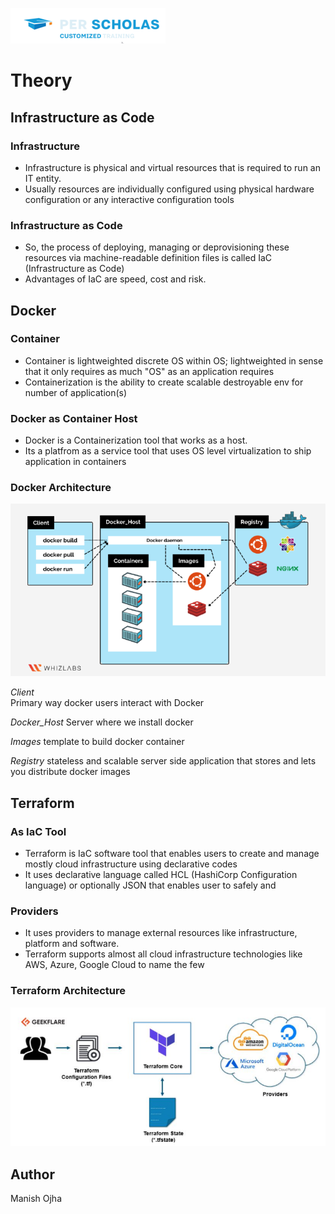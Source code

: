 [![Per Scholas](../per_scholas.png)](https://www.perscholas.org) 

# Theory

## Infrastructure as Code

### Infrastructure
 
- Infrastructure is physical and virtual resources that is required to run an IT entity.
- Usually resources are individually configured using physical hardware configuration or any interactive configuration tools 

### Infrastructure as Code 

- So, the process of deploying, managing or deprovisioning these resources via machine-readable definition files is called IaC (Infrastructure as Code)
- Advantages of IaC are speed, cost and risk.


## Docker

### Container

- Container is lightweighted discrete OS within OS; lightweighted in sense that it only requires as much "OS" as an application requires 
- Containerization is the ability to create scalable destroyable env for number of application(s)   

### Docker as Container Host

- Docker is a Containerization tool that works as a host. 
- Its a platfrom as a service tool that uses OS level virtualization to ship application in containers 

### Docker Architecture

![env_var_new](images/docker_arch.png)

*Client* <br>
Primary way docker users interact with Docker

*Docker_Host*
Server where we install docker

*Images*
template to build docker container

*Registry*
stateless and scalable server side application that stores and lets you distribute docker images

## Terraform

### As IaC Tool

- Terraform is IaC software tool that enables users to create and manage mostly cloud infrastructure using declarative codes 
- It uses declarative language called HCL (HashiCorp Configuration language) or optionally JSON that enables user to 
safely and 

### Providers

- It uses providers to manage external resources like infrastructure, platform and software.
- Terraform supports almost all cloud infrastructure technologies like AWS, Azure, Google Cloud to name the few

### Terraform Architecture

![env_var_new](images/terraform_arch.png)

## Author
Manish Ojha